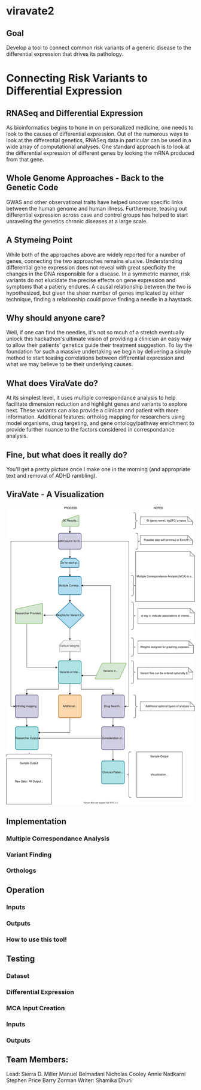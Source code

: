 # viravate2

## Goal
Develop a tool to connect common risk variants of a generic disease to the differential expression that drives its pathology.


# Connecting Risk Variants to Differential Expression

## RNASeq and Differential Expression
As bioinformatics begins to hone in on personalized medicine, one needs to look to the causes of differential expression. Out of the numerous ways to look at the differential genetics, RNASeq data in particular can be used in a wide array of computational analyses. One standard approach is to look at the differential expression of different genes by looking the mRNA produced from that gene.

## Whole Genome Approaches - Back to the Genetic Code
GWAS and other observational traits have helped uncover specific links between the human genome and human illness. Furthermore, teasing out differential expression across case and control groups has helped to start unraveling the genetics chronic diseases at a large scale.

## A Stymeing Point
While both of the approaches above are widely reported for a number of genes, connecting the two approaches remains elusive. Understanding differential gene expression does not reveal with great specficity the changes in the DNA responsible for a disease. In a symmetric manner, risk variants do not elucidate the precise effects on gene expression and symptoms that a patieny endures. A causal relationship between the two is hypothesized, but given the sheer number of genes implicated by either technique, finding a relationship could prove finding a needle in a haystack.

## Why should anyone care?
Well, if one can find the needles, it's not so mcuh of a stretch eventually unlock this hackathon's ultimate vision of providing a clinician an easy way to allow their patients' genetics guide their treatment suggestion. To lay the foundation for such a massive undertaking we begin by delivering a simple method to start teasing correlations between differential expression and what we may believe to be their underlying causes.

## What does ViraVate do?
At its simplest level, it uses multiple correspondance analysis to help facilitate dimension reduction and highlight genes and variants to explore next. These variants can also provide a clinican and patient with more information. Additional features: ortholog mapping for researchers using model organisms, drug targeting, and gene ontology/pathway enrichment to provide further nuance to the factors considered in correspondance analysis.

## Fine, but what does it really do?
You'll get a pretty picture once I make one in the morning (and appropriate text and removal of ADHD rambling).


## ViraVate - A Visualization
<img src="./Ed_Flowchart.svg">

## Implementation
### Multiple Correspondance Analysis
### Variant Finding
### Orthologs

## Operation
### Inputs
### Outputs
### How to use this tool!

## Testing
### Dataset
### Differential Expression
### MCA Input Creation
### Inputs
### Outputs

## Team Members:
Lead: Sierra D. Miller
Manuel Belmadani
Nicholas Cooley
Annie Nadkarni
Stephen Price
Barry Zorman
Writer: Shamika Dhuri 

